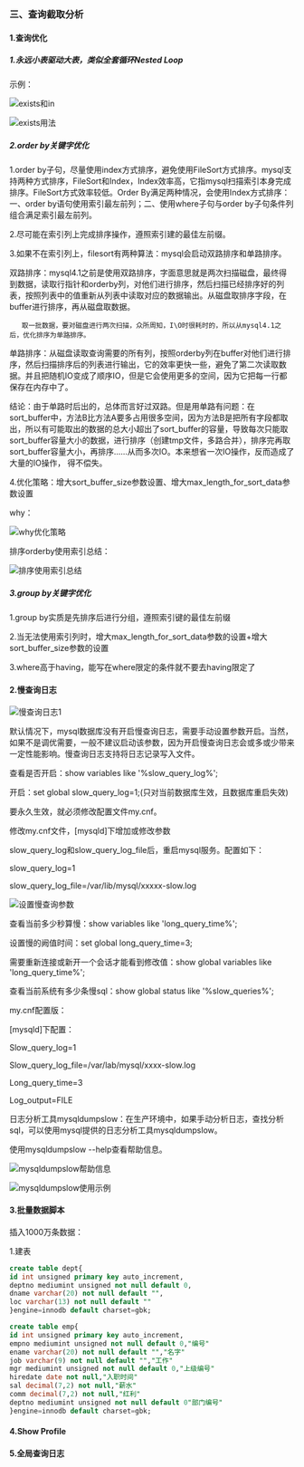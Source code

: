 ### 三、查询截取分析

#### 1.查询优化

##### 1.永远小表驱动大表，类似全套循环Nested Loop

示例：

![exists和in](https://github.com/g453030291/java-2/blob/master/images/exists和in.png)

![exists用法](https://github.com/g453030291/java-2/blob/master/images/exists用法.png)

##### 2.order by关键字优化

1.order by子句，尽量使用index方式排序，避免使用FileSort方式排序。mysql支持两种方式排序，FileSort和Index，Index效率高，它指mysql扫描索引本身完成排序。FileSort方式效率较低。Order By满足两种情况，会使用Index方式排序：一、order by语句使用索引最左前列；二、使用where子句与order by子句条件列组合满足索引最左前列。

2.尽可能在索引列上完成排序操作，遵照索引建的最佳左前缀。

3.如果不在索引列上，filesort有两种算法：mysql会启动双路排序和单路排序。

双路排序：mysql4.1之前是使用双路排序，字面意思就是两次扫描磁盘，最终得到数据，读取行指针和orderby列，对他们进行排序，然后扫描已经排序好的列表，按照列表中的值重新从列表中读取对应的数据输出。从磁盘取排序字段，在buffer进行排序，再从磁盘取数据。

       取一批数据，要对磁盘进行两次扫描，众所周知，I\O时很耗时的，所以从mysql4.1之后，优化排序为单路排序。

单路排序：从磁盘读取查询需要的所有列，按照orderby列在buffer对他们进行排序，然后扫描排序后的列表进行输出，它的效率更快一些，避免了第二次读取数据。并且把随机IO变成了顺序IO，但是它会使用更多的空间，因为它把每一行都保存在内存中了。

结论：由于单路时后出的，总体而言好过双路。但是用单路有问题：在sort_buffer中，方法B比方法A要多占用很多空间，因为方法B是把所有字段都取出，所以有可能取出的数据的总大小超出了sort_buffer的容量，导致每次只能取sort_buffer容量大小的数据，进行排序（创建tmp文件，多路合并），排序完再取sort_buffer容量大小，再排序......从而多次IO。本来想省一次IO操作，反而造成了大量的IO操作， 得不偿失。

4.优化策略：增大sort_buffer_size参数设置、增大max_length_for_sort_data参数设置

why：

![why优化策略](https://github.com/g453030291/java-2/blob/master/images/why优化策略.png)

排序orderby使用索引总结：

![排序使用索引总结](https://github.com/g453030291/java-2/blob/master/images/排序使用索引总结.png)

##### 3.group by关键字优化

1.group by实质是先排序后进行分组，遵照索引键的最佳左前缀

2.当无法使用索引列时，增大max_length_for_sort_data参数的设置+增大sort_buffer_size参数的设置

3.where高于having，能写在where限定的条件就不要去having限定了

#### 2.慢查询日志

![慢查询日志1](https://github.com/g453030291/java-2/blob/master/images/慢查询日志1.png)

默认情况下，mysql数据库没有开启慢查询日志，需要手动设置参数开启。当然，如果不是调优需要，一般不建议启动该参数，因为开启慢查询日志会或多或少带来一定性能影响。慢查询日志支持将日志记录写入文件。

查看是否开启：show variables like '%slow_query_log%';

开启：set global slow_query_log=1;(只对当前数据库生效，且数据库重启失效)

要永久生效，就必须修改配置文件my.cnf。

修改my.cnf文件，[mysqld]下增加或修改参数

slow_query_log和slow_query_log_file后，重启mysql服务。配置如下：

slow_query_log=1

slow_query_log_file=/var/lib/mysql/xxxxx-slow.log

![设置慢查询参数](https://github.com/g453030291/java-2/blob/master/images/设置慢查询参数.png)

查看当前多少秒算慢：show variables like 'long_query_time%';

设置慢的阙值时间：set global long_query_time=3;

需要重新连接或新开一个会话才能看到修改值：show global variables like 'long_query_time%';

查看当前系统有多少条慢sql：show global status like '%slow_queries%';

my.cnf配置版：

[mysqld]下配置：

Slow_query_log=1

Slow_query_log_file=/var/lab/mysql/xxxx-slow.log

Long_query_time=3

Log_output=FILE

日志分析工具mysqldumpslow：在生产环境中，如果手动分析日志，查找分析sql，可以使用mysql提供的日志分析工具mysqldumpslow。

使用mysqldumpslow --help查看帮助信息。

![mysqldumpslow帮助信息](https://github.com/g453030291/java-2/blob/master/images/mysqldumpslow帮助信息.png)

![mysqldumpslow使用示例](https://github.com/g453030291/java-2/blob/master/images/mysqldumpslow使用示例.png)

#### 3.批量数据脚本

插入1000万条数据：

1.建表

```sql
create table dept{
id int unsigned primary key auto_increment,
deptno mediumint unsigned not null default 0,
dname varchar(20) not null default "",
loc varchar(13) not null default ""
}engine=innodb default charset=gbk;

create table emp{
id int unsigned primary key auto_increment,
empno mediumint unsigned not null default 0,"编号"
ename varchar(20) not null default "","名字"
job varchar(9) not null default "","工作"
mgr mediumint unsigned not null default 0,"上级编号"
hiredate date not null,"入职时间"
sal decimal(7,2) not null,"薪水"
comm decimal(7,2) not null,"红利"
deptno mediumint unsigned not null default 0"部门编号"
}engine=innodb default charset=gbk;
```



#### 4.Show Profile

#### 5.全局查询日志